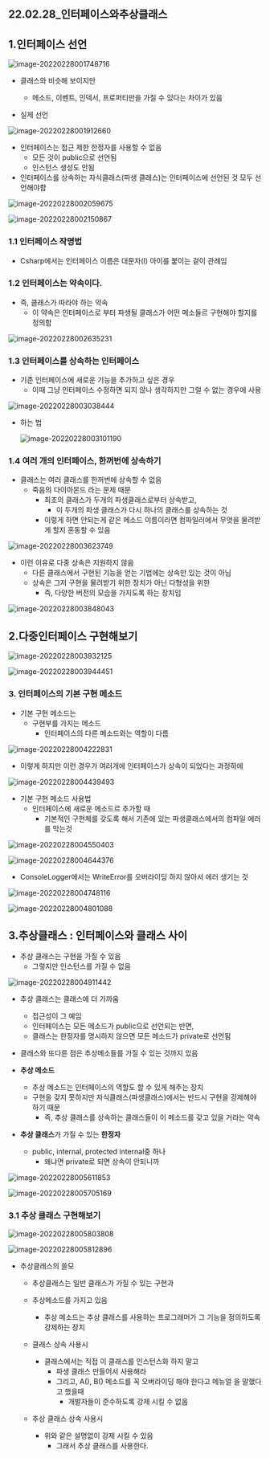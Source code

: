 ## 22.02.28_인터페이스와추상클래스

## 1.인터페이스 선언

![image-20220228001748716](22.02.28_인터페이스와추상클래스.assets/image-20220228001748716.png)

- 클래스와 비슷해 보이지만 
  - 메소드, 이벤트, 인덱서, 프로퍼티만을 가질 수 있다는 차이가 있음

- 실제 선언

![image-20220228001912660](22.02.28_인터페이스와추상클래스.assets/image-20220228001912660.png)

- 인터페이스는 접근 제한 한정자를 사용할 수 없음
  - 모든 것이 public으로 선언됨
  - 인스턴스 생성도 안됨
- 인터페이스를 상속하는 자식클래스(파생 클래스)는 인터페이스에 선언된 것 모두 선언해야함

![image-20220228002059675](22.02.28_인터페이스와추상클래스.assets/image-20220228002059675.png)

![image-20220228002150867](22.02.28_인터페이스와추상클래스.assets/image-20220228002150867.png)

### 1.1 인터페이스 작명법

- Csharp에서는 인터페이스 이름은 대문자(I) 아이를 붙이는 겉이 관례임

### 1.2 인터페이스는 약속이다.

- 즉, 클래스가 따라야 하는 약속
  - 이 약속은 인터페이스로 부터 파생될 클래스가 어떤 메소들르 구현해야 할지를 정의함

![image-20220228002635231](22.02.28_인터페이스와추상클래스.assets/image-20220228002635231.png)

### 1.3 인터페이스를 상속하는 인터페이스

- 기존 인터페이스에 새로운 기능을 추가하고 싶은 경우
  - 이때 그냥 인터페이스 수정하면 되지 않나 생각하지만 그럴 수 없는 경우에 사용

![image-20220228003038444](22.02.28_인터페이스와추상클래스.assets/image-20220228003038444.png)

- 하는 법

  ![image-20220228003101190](22.02.28_인터페이스와추상클래스.assets/image-20220228003101190.png)

### 1.4 여러 개의 인터페이스, 한꺼번에 상속하기

- 클래스는 여러 클래스를 한꺼번에 상속할 수 없음
  - 죽음의 다이아몬드 라는 문제 때문
    - 최초의 클래스가 두개의 파생클래스로부터 상속받고,
      - 이 두개의 파생 클래스가 다시 하나의 클래스를 상속하는 것
    - 이렇게 하면 안되는게 같은 메소드 이름이라면 컴파일러에서 무엇을 물려받게 할지 혼동할 수 있음

![image-20220228003623749](22.02.28_인터페이스와추상클래스.assets/image-20220228003623749.png)

- 이런 이유로 다중 상속은 지원하지 않음
  - 다른 클래스에서 구현된 기능을 얻는 기법에는 상속만 있는 것이 아님
  - 상속은 그저 구현을 물려받기 위한 장치가 아닌 다형성을 위한 
    - 즉, 다양한 버전의 모습을 가지도록 하는 장치임

![image-20220228003848043](22.02.28_인터페이스와추상클래스.assets/image-20220228003848043.png)

## 2.다중인터페이스 구현해보기

![image-20220228003932125](22.02.28_인터페이스와추상클래스.assets/image-20220228003932125.png)

![image-20220228003944451](22.02.28_인터페이스와추상클래스.assets/image-20220228003944451.png)

### 3. 인터페이스의 기본 구현 메소드

- 기본 구현 메소드는 
  - 구현부를 가지는 메소드
    - 인터페이스의 다른 메소드와는 역할이 다름

![image-20220228004222831](22.02.28_인터페이스와추상클래스.assets/image-20220228004222831.png)

- 이렇게 하지만 이런 경우가 여러개에 인터페이스가 상속이 되었다는 과정하에

![image-20220228004439493](22.02.28_인터페이스와추상클래스.assets/image-20220228004439493.png)

- 기본 구현 메소드 사용법
  - 인터페이스에 새로운 메소드르 추가할 때
    - 기본적인 구현체를 갖도록 해서 기존에 있는 파생클래스에서의 컴파일 에러를 막는것

![image-20220228004550403](22.02.28_인터페이스와추상클래스.assets/image-20220228004550403.png)

![image-20220228004644376](22.02.28_인터페이스와추상클래스.assets/image-20220228004644376.png)

- ConsoleLogger에서는 WriteError를 오버라이딩 하지 않아서 에러 생기는 것

![image-20220228004748116](22.02.28_인터페이스와추상클래스.assets/image-20220228004748116.png)

![image-20220228004801088](22.02.28_인터페이스와추상클래스.assets/image-20220228004801088.png)

## 3.추상클래스 : 인터페이스와 클래스 사이

- 추상 클래스는 구현을 가질 수 있음
  - 그렇지만 인스턴스를 가질 수 없음

![image-20220228004911442](22.02.28_인터페이스와추상클래스.assets/image-20220228004911442.png)

- 추상 클래스는 클래스에 더 가까움
  - 접근성이 그 예임
  - 인터페이스는 모든 메소드가 public으로 선언되는 반면,
  - 클래스는 한정자를 명시하지 않으면 모든 메소드가 private로 선언됨
- 클래스와 또다른 점은 추상메소들를 가질 수 있는 것까지 있음

- **추상 메소드**
  - 추상 메소드는 인터페이스의 역할도 할 수 있게 해주는 장치
  - 구현을 갖지 못하지만 자식클래스(파생클래스)에서는 반드시 구현을 강제해야하기 때문
    - 즉, 추상 클래스를 상속하는 클래스들이 이 메소드를 갖고 있을 거라는 약속
- **추상 클래스**가 가질 수 있는 **한정자**
  - public, internal, protected internal중 하나
    - 왜냐면 private로 되면 상속이 안되니까 

![image-20220228005611853](22.02.28_인터페이스와추상클래스.assets/image-20220228005611853.png)

![image-20220228005705169](22.02.28_인터페이스와추상클래스.assets/image-20220228005705169.png)

### 3.1 추상 클래스 구현해보기

![image-20220228005803808](22.02.28_인터페이스와추상클래스.assets/image-20220228005803808.png)

![image-20220228005812896](22.02.28_인터페이스와추상클래스.assets/image-20220228005812896.png)

- 추상클래스의 쓸모

  - 추상클래스는 일반 클래스가 가질 수 있는 구현과
  - 추상메소드를 가지고 있음
    - 추상 메소드는 추상 클래스를 사용하는 프로그래머가 그 기능을 정의하도록 강제하는 장치

  - 클래스 상속 사용시
    - 클래스에서는 직접 이 클래스를 인스턴스화 하지 말고 
      - 파생 클래스 만들어서 사용해라 
      - 그리고, A(), B() 메소드를 꼭 오버라이딩 해야 한다고 메뉴얼 을 말했다고 했을때
        - 개발자들이 준수하도록 강제 시킬 수 없음

  - 추상 클래스 상속 사용시
    - 위와 같은 설명없이 강제 시킬 수 있음
      - 그래서 추상 클래스를 사용한다.

